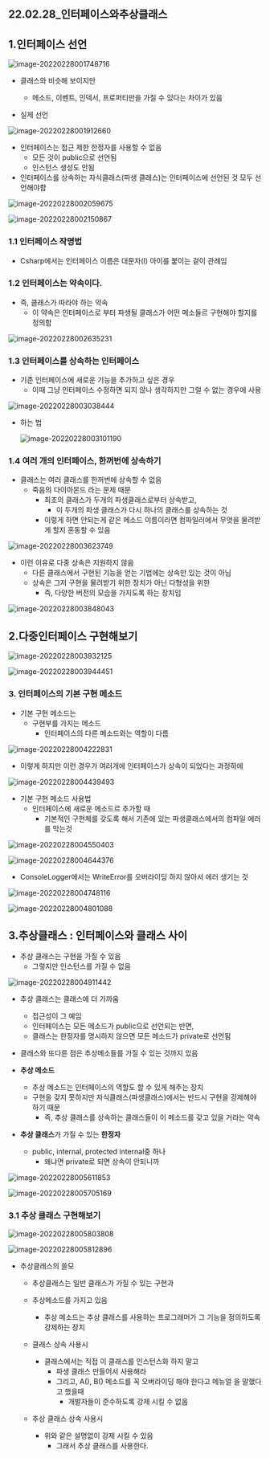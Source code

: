 ## 22.02.28_인터페이스와추상클래스

## 1.인터페이스 선언

![image-20220228001748716](22.02.28_인터페이스와추상클래스.assets/image-20220228001748716.png)

- 클래스와 비슷해 보이지만 
  - 메소드, 이벤트, 인덱서, 프로퍼티만을 가질 수 있다는 차이가 있음

- 실제 선언

![image-20220228001912660](22.02.28_인터페이스와추상클래스.assets/image-20220228001912660.png)

- 인터페이스는 접근 제한 한정자를 사용할 수 없음
  - 모든 것이 public으로 선언됨
  - 인스턴스 생성도 안됨
- 인터페이스를 상속하는 자식클래스(파생 클래스)는 인터페이스에 선언된 것 모두 선언해야함

![image-20220228002059675](22.02.28_인터페이스와추상클래스.assets/image-20220228002059675.png)

![image-20220228002150867](22.02.28_인터페이스와추상클래스.assets/image-20220228002150867.png)

### 1.1 인터페이스 작명법

- Csharp에서는 인터페이스 이름은 대문자(I) 아이를 붙이는 겉이 관례임

### 1.2 인터페이스는 약속이다.

- 즉, 클래스가 따라야 하는 약속
  - 이 약속은 인터페이스로 부터 파생될 클래스가 어떤 메소들르 구현해야 할지를 정의함

![image-20220228002635231](22.02.28_인터페이스와추상클래스.assets/image-20220228002635231.png)

### 1.3 인터페이스를 상속하는 인터페이스

- 기존 인터페이스에 새로운 기능을 추가하고 싶은 경우
  - 이때 그냥 인터페이스 수정하면 되지 않나 생각하지만 그럴 수 없는 경우에 사용

![image-20220228003038444](22.02.28_인터페이스와추상클래스.assets/image-20220228003038444.png)

- 하는 법

  ![image-20220228003101190](22.02.28_인터페이스와추상클래스.assets/image-20220228003101190.png)

### 1.4 여러 개의 인터페이스, 한꺼번에 상속하기

- 클래스는 여러 클래스를 한꺼번에 상속할 수 없음
  - 죽음의 다이아몬드 라는 문제 때문
    - 최초의 클래스가 두개의 파생클래스로부터 상속받고,
      - 이 두개의 파생 클래스가 다시 하나의 클래스를 상속하는 것
    - 이렇게 하면 안되는게 같은 메소드 이름이라면 컴파일러에서 무엇을 물려받게 할지 혼동할 수 있음

![image-20220228003623749](22.02.28_인터페이스와추상클래스.assets/image-20220228003623749.png)

- 이런 이유로 다중 상속은 지원하지 않음
  - 다른 클래스에서 구현된 기능을 얻는 기법에는 상속만 있는 것이 아님
  - 상속은 그저 구현을 물려받기 위한 장치가 아닌 다형성을 위한 
    - 즉, 다양한 버전의 모습을 가지도록 하는 장치임

![image-20220228003848043](22.02.28_인터페이스와추상클래스.assets/image-20220228003848043.png)

## 2.다중인터페이스 구현해보기

![image-20220228003932125](22.02.28_인터페이스와추상클래스.assets/image-20220228003932125.png)

![image-20220228003944451](22.02.28_인터페이스와추상클래스.assets/image-20220228003944451.png)

### 3. 인터페이스의 기본 구현 메소드

- 기본 구현 메소드는 
  - 구현부를 가지는 메소드
    - 인터페이스의 다른 메소드와는 역할이 다름

![image-20220228004222831](22.02.28_인터페이스와추상클래스.assets/image-20220228004222831.png)

- 이렇게 하지만 이런 경우가 여러개에 인터페이스가 상속이 되었다는 과정하에

![image-20220228004439493](22.02.28_인터페이스와추상클래스.assets/image-20220228004439493.png)

- 기본 구현 메소드 사용법
  - 인터페이스에 새로운 메소드르 추가할 때
    - 기본적인 구현체를 갖도록 해서 기존에 있는 파생클래스에서의 컴파일 에러를 막는것

![image-20220228004550403](22.02.28_인터페이스와추상클래스.assets/image-20220228004550403.png)

![image-20220228004644376](22.02.28_인터페이스와추상클래스.assets/image-20220228004644376.png)

- ConsoleLogger에서는 WriteError를 오버라이딩 하지 않아서 에러 생기는 것

![image-20220228004748116](22.02.28_인터페이스와추상클래스.assets/image-20220228004748116.png)

![image-20220228004801088](22.02.28_인터페이스와추상클래스.assets/image-20220228004801088.png)

## 3.추상클래스 : 인터페이스와 클래스 사이

- 추상 클래스는 구현을 가질 수 있음
  - 그렇지만 인스턴스를 가질 수 없음

![image-20220228004911442](22.02.28_인터페이스와추상클래스.assets/image-20220228004911442.png)

- 추상 클래스는 클래스에 더 가까움
  - 접근성이 그 예임
  - 인터페이스는 모든 메소드가 public으로 선언되는 반면,
  - 클래스는 한정자를 명시하지 않으면 모든 메소드가 private로 선언됨
- 클래스와 또다른 점은 추상메소들를 가질 수 있는 것까지 있음

- **추상 메소드**
  - 추상 메소드는 인터페이스의 역할도 할 수 있게 해주는 장치
  - 구현을 갖지 못하지만 자식클래스(파생클래스)에서는 반드시 구현을 강제해야하기 때문
    - 즉, 추상 클래스를 상속하는 클래스들이 이 메소드를 갖고 있을 거라는 약속
- **추상 클래스**가 가질 수 있는 **한정자**
  - public, internal, protected internal중 하나
    - 왜냐면 private로 되면 상속이 안되니까 

![image-20220228005611853](22.02.28_인터페이스와추상클래스.assets/image-20220228005611853.png)

![image-20220228005705169](22.02.28_인터페이스와추상클래스.assets/image-20220228005705169.png)

### 3.1 추상 클래스 구현해보기

![image-20220228005803808](22.02.28_인터페이스와추상클래스.assets/image-20220228005803808.png)

![image-20220228005812896](22.02.28_인터페이스와추상클래스.assets/image-20220228005812896.png)

- 추상클래스의 쓸모

  - 추상클래스는 일반 클래스가 가질 수 있는 구현과
  - 추상메소드를 가지고 있음
    - 추상 메소드는 추상 클래스를 사용하는 프로그래머가 그 기능을 정의하도록 강제하는 장치

  - 클래스 상속 사용시
    - 클래스에서는 직접 이 클래스를 인스턴스화 하지 말고 
      - 파생 클래스 만들어서 사용해라 
      - 그리고, A(), B() 메소드를 꼭 오버라이딩 해야 한다고 메뉴얼 을 말했다고 했을때
        - 개발자들이 준수하도록 강제 시킬 수 없음

  - 추상 클래스 상속 사용시
    - 위와 같은 설명없이 강제 시킬 수 있음
      - 그래서 추상 클래스를 사용한다.

